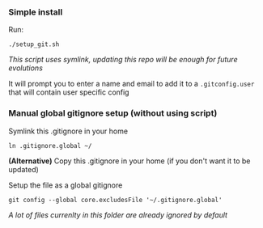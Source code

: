 ### Simple install

Run:
```shell
./setup_git.sh
```
*This script uses symlink, updating this repo will be enough for future evolutions*

It will prompt you to enter a name and email to add it to a `.gitconfig.user` that will contain user specific config

### Manual global gitignore setup (without using script)

Symlink this .gitignore in your home

```shell
ln .gitignore.global ~/
```

**(Alternative)** Copy this .gitignore in your home (if you don't want it to be updated)

Setup the file as a global gitignore
```shell
git config --global core.excludesFile '~/.gitignore.global'
```
*A lot of files currenlty in this folder are already ignored by default*